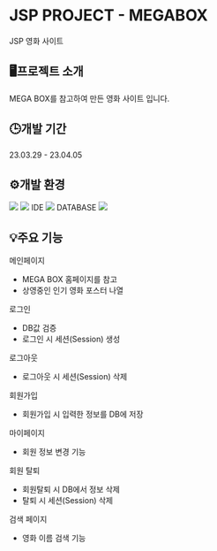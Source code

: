 # JSP PROJECT - MEGABOX
JSP 영화 사이트
## 🖥️프로젝트 소개
MEGA BOX를 참고하여 만든 영화 사이트 입니다.
## 🕒개발 기간
23.03.29 - 23.04.05
## ⚙️개발 환경 
<img src="https://img.shields.io/badge/java-007396?style=for-the-badge&logo=java&logoColor=white">
<img src="https://img.shields.io/badge/JDK SE 11-61DAFB?style=for-the-badge&logo=React&logoColor=black">
IDE <img src="https://img.shields.io/badge/Eclipse EE-1572B6?style=for-the-badge&logo=Css&logoColor=white">
DATABASE <img src="https://img.shields.io/badge/MySQL-6DB33F?style=for-the-badge&logo=Spring&logoColor=green">


## 💡주요 기능

메인페이지
- MEGA BOX 홈페이지를 참고
- 상영중인 인기 영화 포스터 나열

로그인
- DB값 검증
- 로그인 시 세션(Session) 생성

로그아웃
- 로그아웃 시 세션(Session) 삭제

회원가입
- 회원가입 시 입력한 정보를 DB에 저장

마이페이지
- 회원 정보 변경 기능

회원 탈퇴 
- 회원탈퇴 시 DB에서 정보 삭제
- 탈퇴 시 세션(Session) 삭제

검색 페이지
- 영화 이름 검색 기능
